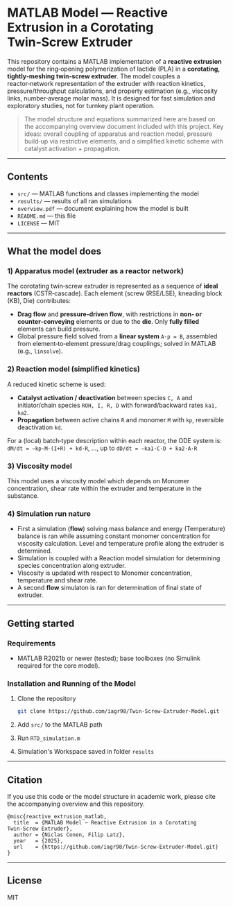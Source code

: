 # MATLAB Model — Reactive Extrusion in a Corotating Twin‑Screw Extruder

This repository contains a MATLAB implementation of a **reactive extrusion** model for the ring‑opening polymerization of lactide (PLA) in a **corotating, tightly‑meshing twin‑screw extruder**. The model couples a reactor‑network representation of the extruder with reaction kinetics, pressure/throughput calculations, and property estimation (e.g., viscosity links, number‑average molar mass). It is designed for fast simulation and exploratory studies, not for turnkey plant operation.

> The model structure and equations summarized here are based on the accompanying overview document included with this project. Key ideas: overall coupling of apparatus and reaction model, pressure build‑up via restrictive elements, and a simplified kinetic scheme with catalyst activation + propagation. 

---

## Contents

- `src/` — MATLAB functions and classes implementing the model
- `results/` — results of all ran simulations
- `overview.pdf` — document explaining how the model is built
- `README.md` — this file
- `LICENSE` — MIT


---

## What the model does

### 1) Apparatus model (extruder as a reactor network)
The corotating twin‑screw extruder is represented as a sequence of **ideal reactors** (CSTR‑cascade). Each element (screw (RSE/LSE), kneading block (KB), Die) contributes:
- **Drag flow** and **pressure‑driven flow**, with restrictions in **non‑ or counter‑conveying** elements or due to the **die**. Only **fully filled** elements can build pressure.
- Global pressure field solved from a **linear system** `A·p = B`, assembled from element‑to‑element pressure/drag couplings; solved in MATLAB (e.g., `linsolve`). 

### 2) Reaction model (simplified kinetics)
A reduced kinetic scheme is used:
- **Catalyst activation / deactivation** between species `C, A` and initiator/chain species `ROH, I, R, D` with forward/backward rates `ka1, ka2`.
- **Propagation** between active chains `R` and monomer `M` with `kp`, reversible deactivation `kd`. 

For a (local) batch‑type description within each reactor, the ODE system is:  
`dM/dt = −kp·M·(I+R) + kd·R`, …, up to `dD/dt = −ka1·C·D + ka2·A·R` 

### 3) Viscosity model
This model uses a viscosity model which depends on Monomer concentration, shear rate within the extruder and temperature in the substance.

### 4) Simulation run nature
- First a simulation (**flow**) solving mass balance and energy (Temperature) balance is ran while assuming constant monomer concentration for viscosity calculation. Level and temperature profile along the extruder is determined.
- Simulation is coupled with a Reaction model simulation for determining species concentration along extruder.
- Viscosity is updated with respect to Monomer concentration, temperature and shear rate.
- A second **flow** simulaton is ran for determination of final state of extruder.

---

## Getting started

### Requirements
- MATLAB R2021b or newer (tested); base toolboxes (no Simulink required for the core model).

### Installation and Running of the Model
1. Clone the repository  
   ```bash
   git clone https://github.com/iagr98/Twin-Screw-Extruder-Model.git   
   ```
2. Add `src/` to the MATLAB path

3. Run `RTD_simulation.m`

4. Simulation's Workspace saved in folder `results`
---


## Citation

If you use this code or the model structure in academic work, please cite the accompanying overview and this repository.

```
@misc{reactive_extrusion_matlab,
  title  = {MATLAB Model — Reactive Extrusion in a Corotating Twin‑Screw Extruder},
  author = {Niclas Conen, Filip Latz},
  year   = {2025},
  url    = {https://github.com/iagr98/Twin-Screw-Extruder-Model.git}
}
```

---

## License

MIT
